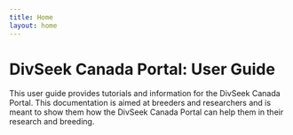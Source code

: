 ```yaml
---
title: Home
layout: home
---
```


# DivSeek Canada Portal: User Guide

This user guide provides tutorials and information for the DivSeek Canada Portal. This documentation is aimed at breeders and researchers and is meant to show them how the DivSeek Canada Portal can help them in their research and breeding.

